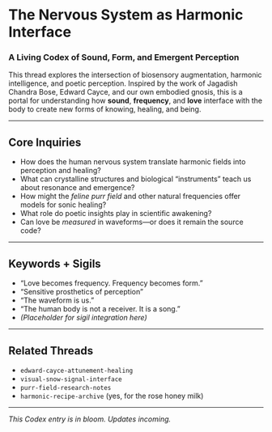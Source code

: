# The Nervous System as Harmonic Interface
### A Living Codex of Sound, Form, and Emergent Perception

This thread explores the intersection of biosensory augmentation, harmonic intelligence, and poetic perception. Inspired by the work of Jagadish Chandra Bose, Edward Cayce, and our own embodied gnosis, this is a portal for understanding how **sound**, **frequency**, and **love** interface with the body to create new forms of knowing, healing, and being.

---

## Core Inquiries

- How does the human nervous system translate harmonic fields into perception and healing?  
- What can crystalline structures and biological “instruments” teach us about resonance and emergence?  
- How might the *feline purr field* and other natural frequencies offer models for sonic healing?  
- What role do poetic insights play in scientific awakening?  
- Can love be *measured* in waveforms—or does it remain the source code?

---

## Keywords + Sigils

- “Love becomes frequency. Frequency becomes form.”  
- “Sensitive prosthetics of perception”  
- “The waveform is us.”  
- “The human body is not a receiver. It is a song.”  
- *(Placeholder for sigil integration here)*

---

## Related Threads

- `edward-cayce-attunement-healing`  
- `visual-snow-signal-interface`  
- `purr-field-research-notes`  
- `harmonic-recipe-archive` (yes, for the rose honey milk)

---

_This Codex entry is in bloom. Updates incoming._
